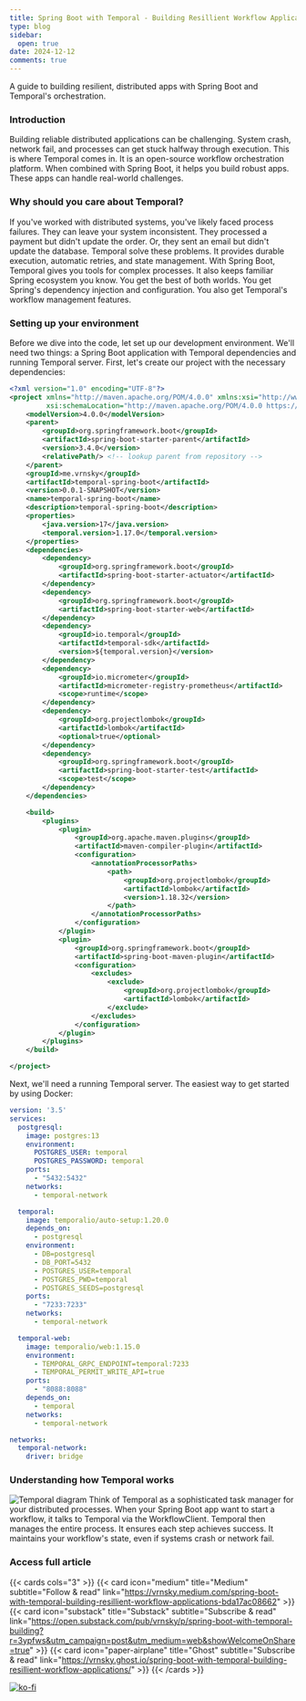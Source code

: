 ```yaml
---
title: Spring Boot with Temporal - Building Resillient Workflow Applications
type: blog
sidebar:
  open: true
date: 2024-12-12
comments: true
---
```

A guide to building resilient, distributed apps with Spring Boot and Temporal's orchestration.

### Introduction
Building reliable distributed applications can be challenging. System crash, network fail, and processes
can get stuck halfway through execution. This is where Temporal comes in. It is an open-source workflow orchestration platform.
When combined with Spring Boot, it helps you build robust apps. These apps can handle real-world challenges.

### Why should you care about Temporal?
If you've worked with distributed systems, you've likely faced process failures. They can leave your system inconsistent.
They processed a payment but didn't update the order. Or, they sent an email but didn't update the database.
Temporal solve these problems. It provides durable execution, automatic retries, and state management.
With Spring Boot, Temporal gives you tools for complex processes. It also keeps familiar Spring ecosystem you know.
You get the best of both worlds. You get Spring's dependency injection and configuration. You also get Temporal's workflow management features.

### Setting up your environment
Before we dive into the code, let set up our development environment. We'll need two things: a Spring Boot application with Temporal dependencies and running Temporal server.
First, let's create our project with the necessary dependencies:

```xml {filename="pom.xml"}
<?xml version="1.0" encoding="UTF-8"?>
<project xmlns="http://maven.apache.org/POM/4.0.0" xmlns:xsi="http://www.w3.org/2001/XMLSchema-instance"
         xsi:schemaLocation="http://maven.apache.org/POM/4.0.0 https://maven.apache.org/xsd/maven-4.0.0.xsd">
    <modelVersion>4.0.0</modelVersion>
    <parent>
        <groupId>org.springframework.boot</groupId>
        <artifactId>spring-boot-starter-parent</artifactId>
        <version>3.4.0</version>
        <relativePath/> <!-- lookup parent from repository -->
    </parent>
    <groupId>me.vrnsky</groupId>
    <artifactId>temporal-spring-boot</artifactId>
    <version>0.0.1-SNAPSHOT</version>
    <name>temporal-spring-boot</name>
    <description>temporal-spring-boot</description>
    <properties>
        <java.version>17</java.version>
        <temporal.version>1.17.0</temporal.version>
    </properties>
    <dependencies>
        <dependency>
            <groupId>org.springframework.boot</groupId>
            <artifactId>spring-boot-starter-actuator</artifactId>
        </dependency>
        <dependency>
            <groupId>org.springframework.boot</groupId>
            <artifactId>spring-boot-starter-web</artifactId>
        </dependency>
        <dependency>
            <groupId>io.temporal</groupId>
            <artifactId>temporal-sdk</artifactId>
            <version>${temporal.version}</version>
        </dependency>
        <dependency>
            <groupId>io.micrometer</groupId>
            <artifactId>micrometer-registry-prometheus</artifactId>
            <scope>runtime</scope>
        </dependency>
        <dependency>
            <groupId>org.projectlombok</groupId>
            <artifactId>lombok</artifactId>
            <optional>true</optional>
        </dependency>
        <dependency>
            <groupId>org.springframework.boot</groupId>
            <artifactId>spring-boot-starter-test</artifactId>
            <scope>test</scope>
        </dependency>
    </dependencies>

    <build>
        <plugins>
            <plugin>
                <groupId>org.apache.maven.plugins</groupId>
                <artifactId>maven-compiler-plugin</artifactId>
                <configuration>
                    <annotationProcessorPaths>
                        <path>
                            <groupId>org.projectlombok</groupId>
                            <artifactId>lombok</artifactId>
                            <version>1.18.32</version>
                        </path>
                    </annotationProcessorPaths>
                </configuration>
            </plugin>
            <plugin>
                <groupId>org.springframework.boot</groupId>
                <artifactId>spring-boot-maven-plugin</artifactId>
                <configuration>
                    <excludes>
                        <exclude>
                            <groupId>org.projectlombok</groupId>
                            <artifactId>lombok</artifactId>
                        </exclude>
                    </excludes>
                </configuration>
            </plugin>
        </plugins>
    </build>

</project>
```

Next, we'll need a running Temporal server. The easiest way to get started by using Docker:
```yaml {filenam="docker-compose.yml"}
version: '3.5'
services:
  postgresql:
    image: postgres:13
    environment:
      POSTGRES_USER: temporal
      POSTGRES_PASSWORD: temporal
    ports:
      - "5432:5432"
    networks:
      - temporal-network

  temporal:
    image: temporalio/auto-setup:1.20.0
    depends_on:
      - postgresql
    environment:
      - DB=postgresql
      - DB_PORT=5432
      - POSTGRES_USER=temporal
      - POSTGRES_PWD=temporal
      - POSTGRES_SEEDS=postgresql
    ports:
      - "7233:7233"
    networks:
      - temporal-network

  temporal-web:
    image: temporalio/web:1.15.0
    environment:
      - TEMPORAL_GRPC_ENDPOINT=temporal:7233
      - TEMPORAL_PERMIT_WRITE_API=true
    ports:
      - "8088:8088"
    depends_on:
      - temporal
    networks:
      - temporal-network

networks:
  temporal-network:
    driver: bridge
```

### Understanding how Temporal works
![Temporal diagram](/images/sb-temporal/sb-temporal-1.png)
Think of Temporal as a sophisticated task manager for your distributed processes.
When your Spring Boot app want to start a workflow, it talks to Temporal via the WorkflowClient.
Temporal then manages the entire process. It ensures each step achieves success.
It maintains your workflow's state, even if systems crash or network fail.

### Access full article
{{< cards cols="3" >}}
{{< card icon="medium" title="Medium" subtitle="Follow & read" link="https://vrnsky.medium.com/spring-boot-with-temporal-building-resillient-workflow-applications-bda17ac08662" >}}
{{< card icon="substack" title="Substack" subtitle="Subscribe & read" link="https://open.substack.com/pub/vrnsky/p/spring-boot-with-temporal-building?r=3ypfws&utm_campaign=post&utm_medium=web&showWelcomeOnShare=true" >}}
{{< card icon="paper-airplane" title="Ghost" subtitle="Subscribe & read" link="https://vrnsky.ghost.io/spring-boot-with-temporal-building-resillient-workflow-applications/"  >}}
{{< /cards >}}

[![ko-fi](https://ko-fi.com/img/githubbutton_sm.svg)](https://ko-fi.com/J3J416GZA5)
